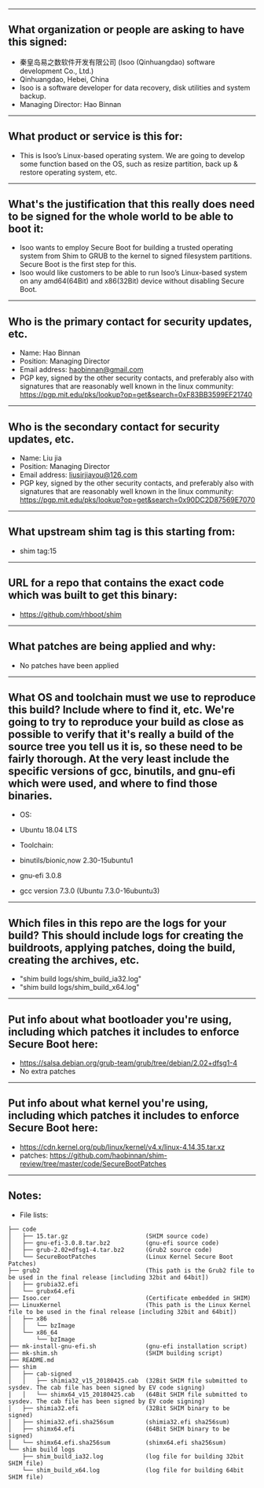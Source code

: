 -------------------------------------------------------------------------------
What organization or people are asking to have this signed:
-------------------------------------------------------------------------------
- 秦皇岛易之数软件开发有限公司 (Isoo (Qinhuangdao) software development Co., Ltd.)
- Qinhuangdao, Hebei, China
- Isoo is a software developer for data recovery, disk utilities and system backup.
- Managing Director: Hao Binnan

-------------------------------------------------------------------------------
What product or service is this for:
-------------------------------------------------------------------------------
- This is Isoo’s Linux-based operating system. We are going to develop some function based on the OS, such as resize partition, back up & restore operating system, etc.

-------------------------------------------------------------------------------
What's the justification that this really does need to be signed for the whole world to be able to boot it:
-------------------------------------------------------------------------------
- Isoo wants to employ Secure Boot for building a trusted operating system from Shim to GRUB to the kernel to signed filesystem partitions. Secure Boot is the first step for this.
- Isoo would like customers to be able to run Isoo’s Linux-based system on any amd64(64Bit) and x86(32Bit) device without disabling Secure Boot.

-------------------------------------------------------------------------------
Who is the primary contact for security updates, etc.
-------------------------------------------------------------------------------
- Name: Hao Binnan
- Position: Managing Director
- Email address: haobinnan@gmail.com
- PGP key, signed by the other security contacts, and preferably also with signatures that are reasonably well known in the linux community: https://pgp.mit.edu/pks/lookup?op=get&search=0xF83BB3599EF21740

-------------------------------------------------------------------------------
Who is the secondary contact for security updates, etc.
-------------------------------------------------------------------------------
- Name: Liu jia
- Position: Managing Director
- Email address: liusirjiayou@126.com
- PGP key, signed by the other security contacts, and preferably also with signatures that are reasonably well known in the linux community: https://pgp.mit.edu/pks/lookup?op=get&search=0x90DC2D87569E7070

-------------------------------------------------------------------------------
What upstream shim tag is this starting from:
-------------------------------------------------------------------------------
- shim tag:15

-------------------------------------------------------------------------------
URL for a repo that contains the exact code which was built to get this binary:
-------------------------------------------------------------------------------
- https://github.com/rhboot/shim

-------------------------------------------------------------------------------
What patches are being applied and why:
-------------------------------------------------------------------------------
- No patches have been applied

-------------------------------------------------------------------------------
What OS and toolchain must we use to reproduce this build?  Include where to find it, etc.  We're going to try to reproduce your build as close as possible to verify that it's really a build of the source tree you tell us it is, so these need to be fairly thorough. At the very least include the specific versions of gcc, binutils, and gnu-efi which were used, and where to find those binaries.
-------------------------------------------------------------------------------
- OS: 
- Ubuntu 18.04 LTS

- Toolchain: 
- binutils/bionic,now 2.30-15ubuntu1
- gnu-efi 3.0.8
- gcc version 7.3.0 (Ubuntu 7.3.0-16ubuntu3)

-------------------------------------------------------------------------------
Which files in this repo are the logs for your build?   This should include logs for creating the buildroots, applying patches, doing the build, creating the archives, etc.
-------------------------------------------------------------------------------
- "shim build logs/shim_build_ia32.log"
- "shim build logs/shim_build_x64.log"

-------------------------------------------------------------------------------
Put info about what bootloader you're using, including which patches it includes to enforce Secure Boot here:
-------------------------------------------------------------------------------
- https://salsa.debian.org/grub-team/grub/tree/debian/2.02+dfsg1-4
- No extra patches

-------------------------------------------------------------------------------
Put info about what kernel you're using, including which patches it includes to enforce Secure Boot here:
-------------------------------------------------------------------------------
- https://cdn.kernel.org/pub/linux/kernel/v4.x/linux-4.14.35.tar.xz
- patches: https://github.com/haobinnan/shim-review/tree/master/code/SecureBootPatches

-------------------------------------------------------------------------------
Notes:
-------------------------------------------------------------------------------
- File lists:
```text
├── code
│   ├── 15.tar.gz                      (SHIM source code)
│   ├── gnu-efi-3.0.8.tar.bz2          (gnu-efi source code)
│   ├── grub-2.02+dfsg1-4.tar.bz2      (Grub2 source code)
│   └── SecureBootPatches              (Linux Kernel Secure Boot Patches)
├── grub2                              (This path is the Grub2 file to be used in the final release [including 32bit and 64bit])
│   ├── grubia32.efi
│   └── grubx64.efi
├── Isoo.cer                           (Certificate embedded in SHIM)
├── LinuxKernel                        (This path is the Linux Kernel file to be used in the final release [including 32bit and 64bit])
│   ├── x86
│   │   └── bzImage
│   └── x86_64
│       └── bzImage
├── mk-install-gnu-efi.sh              (gnu-efi installation script)
├── mk-shim.sh                         (SHIM building script)
├── README.md
├── shim
│   ├── cab-signed
│   │   ├── shimia32_v15_20180425.cab  (32Bit SHIM file submitted to sysdev. The cab file has been signed by EV code signing)
│   │   └── shimx64_v15_20180425.cab   (64Bit SHIM file submitted to sysdev. The cab file has been signed by EV code signing)
│   ├── shimia32.efi                   (32Bit SHIM binary to be signed)
│   ├── shimia32.efi.sha256sum         (shimia32.efi sha256sum)
│   ├── shimx64.efi                    (64Bit SHIM binary to be signed)
│   └── shimx64.efi.sha256sum          (shimx64.efi sha256sum)
└── shim build logs
    ├── shim_build_ia32.log            (log file for building 32bit SHIM file)
    └── shim_build_x64.log             (log file for building 64bit SHIM file)
```
